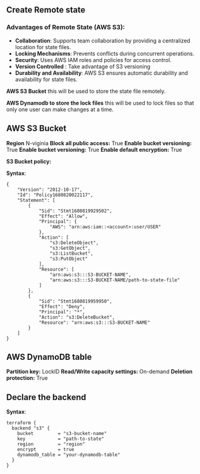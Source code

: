 ## Create Remote state

### Advantages of Remote State (AWS S3):
- **Collaboration**: Supports team collaboration by providing a centralized location for state files.
- **Locking Mechanisms**: Prevents conflicts during concurrent operations.
- **Security**: Uses AWS IAM roles and policies for access control.
- **Version Controlled** : Take advantage of S3 versioning
- **Durability and Availability**: AWS S3 ensures automatic durability and availability for state files.

 **AWS S3 Bucket**  this will be used to store the state file remotely.

 **AWS Dynamodb to store the lock files**  this will be used to lock files so that only one user can make changes at a time.

 ## AWS S3 Bucket

  **Region**  N-viginia
  **Block all public access:**  True
  **Enable bucket versioning:** True
  **Enable bucket versioning:** True
  **Enable default encryption:** True

  **S3 Bucket policy:** 

  **Syntax**: 

```hcl
{
    "Version": "2012-10-17",
    "Id": "Policy1680820022117",
    "Statement": [
        {
            "Sid": "Stmt1680819929502",
            "Effect": "Allow",
            "Principal": {
                "AWS": "arn:aws:iam::<account>:user/USER"
            },
            "Action": [
                "s3:DeleteObject",
                "s3:GetObject",
                "s3:ListBucket",
                "s3:PutObject"
            ],
            "Resource": [
                "arn:aws:s3:::S3-BUCKET-NAME",
                "arn:aws:s3:::S3-BUCKET-NAME/path-to-state-file"
            ]
        },
        {
            "Sid": "Stmt1680819959950",
            "Effect": "Deny",
            "Principal": "*",
            "Action": "s3:DeleteBucket",
            "Resource": "arn:aws:s3:::S3-BUCKET-NAME"
        }
    ]
}
```

## AWS DynamoDB table
  **Partition key:**  LockID
  **Read/Write capacity settings:** On-demand
  **Deletion protection:**  True

  ## Declare the backend

  **Syntax**: 

```hcl
terraform {
  backend "s3" {
    bucket         = "s3-bucket-name"
    key            = "path-to-state"
    region         = "region"
    encrypt        = true
    dynamodb_table = "your-dynamodb-table"
  }
}
```